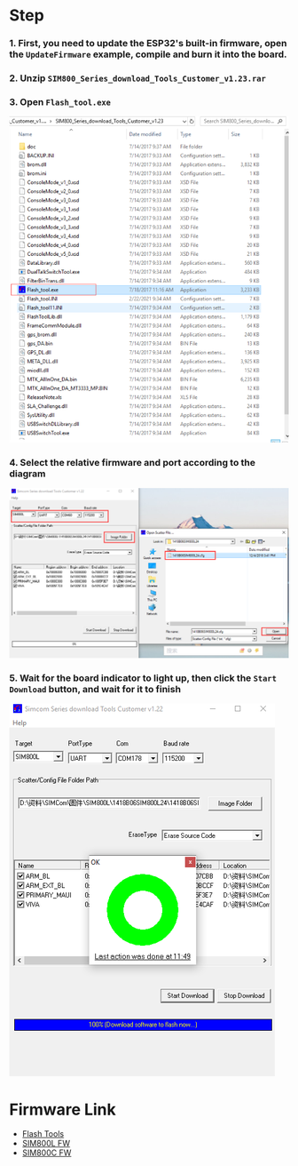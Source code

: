 

# Step 
### 1. First, you need to update the ESP32's built-in firmware, open the `UpdateFirmware` example, compile and burn it into the board. 

### 2. Unzip `SIM800_Series_download_Tools_Customer_v1.23.rar` 

### 3. Open `Flash_tool.exe`
![](image/1.png)

### 4. Select the relative firmware and port according to the diagram 
![](image/2.png)

### 5. Wait for the board indicator to light up, then click the `Start Download` button, and wait for it to finish 
![](image/3.png)

# Firmware Link
- [Flash Tools](https://1drv.ms/u/s!AmbpOqVezk5drRlUsrka6VY5OJds?e=daUEOB)
- [SIM800L FW](https://1drv.ms/u/s!AmbpOqVezk5drRsAB6lqCZs4HvWR?e=iujjDh)
- [SIM800C FW](https://1drv.ms/u/s!AmbpOqVezk5drRosZ9mXFF-RqYbj?e=i4Wld8)




